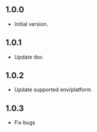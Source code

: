 ## 1.0.0

- Initial version.

## 1.0.1

- Update doc

## 1.0.2

- Update supported env/platform

## 1.0.3

- Fix bugs